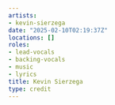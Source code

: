 ```yaml
---
artists:
- kevin-sierzega
date: "2025-02-10T02:19:37Z"
locations: []
roles:
- lead-vocals
- backing-vocals
- music
- lyrics
title: Kevin Sierzega
type: credit
---
```

